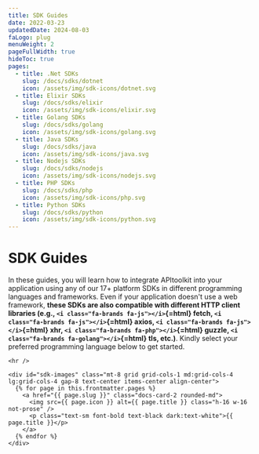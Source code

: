 ```yaml
---
title: SDK Guides
date: 2022-03-23
updatedDate: 2024-08-03
faLogo: plug
menuWeight: 2
pageFullWidth: true
hideToc: true
pages:
  - title: .Net SDKs
    slug: /docs/sdks/dotnet
    icon: /assets/img/sdk-icons/dotnet.svg
  - title: Elixir SDKs
    slug: /docs/sdks/elixir
    icon: /assets/img/sdk-icons/elixir.svg
  - title: Golang SDKs
    slug: /docs/sdks/golang
    icon: /assets/img/sdk-icons/golang.svg
  - title: Java SDKs
    slug: /docs/sdks/java
    icon: /assets/img/sdk-icons/java.svg
  - title: Nodejs SDKs
    slug: /docs/sdks/nodejs
    icon: /assets/img/sdk-icons/nodejs.svg
  - title: PHP SDKs
    slug: /docs/sdks/php
    icon: /assets/img/sdk-icons/php.svg
  - title: Python SDKs
    slug: /docs/sdks/python
    icon: /assets/img/sdk-icons/python.svg
---
```


# SDK Guides

In these guides, you will learn how to integrate APItoolkit into your application using any of our 17+ platform SDKs in different programming languages and frameworks. Even if your application doesn't use a web framework,
**these SDKs are also compatible with different HTTP client libraries (e.g., `<i class="fa-brands fa-js"></i>`{=html} fetch, `<i class="fa-brands fa-js"></i>`{=html} axios, `<i class="fa-brands fa-js"></i>`{=html} xhr, `<i class="fa-brands fa-php"></i>`{=html} guzzle, `<i class="fa-brands fa-golang"></i>`{=html} tls, etc.)**.
Kindly select your preferred programming language below to get started.

```=html
<hr />
```

```=html
<div id="sdk-images" class="mt-8 grid grid-cols-1 md:grid-cols-4 lg:grid-cols-4 gap-8 text-center items-center align-center">
  {% for page in this.frontmatter.pages %}
    <a href="{{ page.slug }}" class="docs-card-2 rounded-md">
      <img src={{ page.icon }} alt={{ page.title }} class="h-16 w-16 not-prose" />
      <p class="text-sm font-bold text-black dark:text-white">{{ page.title }}</p>
    </a>
  {% endfor %}
</div>
```
